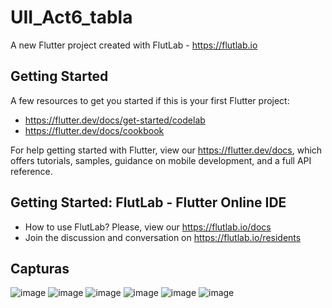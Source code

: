 # UII_Act6_tabla

A new Flutter project created with FlutLab - https://flutlab.io

## Getting Started

A few resources to get you started if this is your first Flutter project:

- https://flutter.dev/docs/get-started/codelab
- https://flutter.dev/docs/cookbook

For help getting started with Flutter, view our
https://flutter.dev/docs, which offers tutorials,
samples, guidance on mobile development, and a full API reference.

## Getting Started: FlutLab - Flutter Online IDE

- How to use FlutLab? Please, view our https://flutlab.io/docs
- Join the discussion and conversation on https://flutlab.io/residents

## Capturas
![image](https://github.com/nkmserrano/act6_tabla_0973/assets/143548150/c43ad47a-6e80-4b60-8bff-dc8fe80c39d3)
![image](https://github.com/nkmserrano/act6_tabla_0973/assets/143548150/a01b93ca-0a9a-4060-8d09-26675703b6d1)
![image](https://github.com/nkmserrano/act6_tabla_0973/assets/143548150/0200a5b6-86f6-43ee-921c-101017165918)
![image](https://github.com/nkmserrano/act6_tabla_0973/assets/143548150/d1e28567-03c6-471f-ba91-31aa92df0909)
![image](https://github.com/nkmserrano/act6_tabla_0973/assets/143548150/88d5f333-55c5-4902-ae14-a39bcea8b970)
![image](https://github.com/nkmserrano/act6_tabla_0973/assets/143548150/6d60362e-1b3f-4da8-8d35-53dfb1e53df3)





